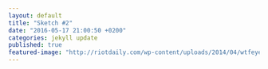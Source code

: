 ```yaml
---
layout: default
title: "Sketch #2"
date: "2016-05-17 21:00:50 +0200"
categories: jekyll update
published: true
featured-image: "http://riotdaily.com/wp-content/uploads/2014/04/wtfeyes-creepy-easter-bunny.jpg"
---
```

